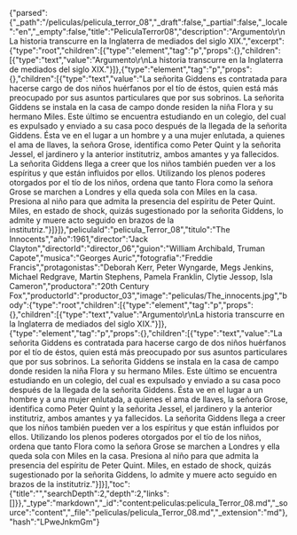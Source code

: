 {"parsed":{"_path":"/peliculas/pelicula_terror_08","_draft":false,"_partial":false,"_locale":"en","_empty":false,"title":"PeliculaTerror08","description":"Argumento\r\nLa historia transcurre en la Inglaterra de mediados del siglo XIX.","excerpt":{"type":"root","children":[{"type":"element","tag":"p","props":{},"children":[{"type":"text","value":"Argumento\r\nLa historia transcurre en la Inglaterra de mediados del siglo XIX."}]},{"type":"element","tag":"p","props":{},"children":[{"type":"text","value":"La señorita Giddens es contratada para hacerse cargo de dos niños huérfanos por el tío de éstos, quien está más preocupado por sus asuntos particulares que por sus sobrinos. La señorita Giddens se instala en la casa de campo donde residen la niña Flora y su hermano Miles. Este último se encuentra estudiando en un colegio, del cual es expulsado y enviado a su casa poco después de la llegada de la señorita Giddens. Ésta ve en el lugar a un hombre y a una mujer enlutada, a quienes el ama de llaves, la señora Grose, identifica como Peter Quint y la señorita Jessel, el jardinero y la anterior institutriz, ambos amantes y ya fallecidos. La señorita Giddens llega a creer que los niños también pueden ver a los espíritus y que están influidos por ellos. Utilizando los plenos poderes otorgados por el tío de los niños, ordena que tanto Flora como la señora Grose se marchen a Londres y ella queda sola con Miles en la casa. Presiona al niño para que admita la presencia del espíritu de Peter Quint. Miles, en estado de shock, quizás sugestionado por la señorita Giddens, lo admite y muere acto seguido en brazos de la institutriz."}]}]},"peliculaId":"pelicula_Terror_08","titulo":"The Innocents","año":1961,"director":"Jack Clayton","directorId":"director_06","guion":"William Archibald, Truman Capote","musica":"Georges Auric","fotografia":"Freddie Francis","protagonistas":"Deborah Kerr, Peter Wyngarde, Megs Jenkins, Michael Redgrave, Martin Stephens, Pamela Franklin, Clytie Jessop, Isla Cameron","productora":"20th Century Fox","productorId":"productor_03","image":"peliculas/The_innocents.jpg","body":{"type":"root","children":[{"type":"element","tag":"p","props":{},"children":[{"type":"text","value":"Argumento\r\nLa historia transcurre en la Inglaterra de mediados del siglo XIX."}]},{"type":"element","tag":"p","props":{},"children":[{"type":"text","value":"La señorita Giddens es contratada para hacerse cargo de dos niños huérfanos por el tío de éstos, quien está más preocupado por sus asuntos particulares que por sus sobrinos. La señorita Giddens se instala en la casa de campo donde residen la niña Flora y su hermano Miles. Este último se encuentra estudiando en un colegio, del cual es expulsado y enviado a su casa poco después de la llegada de la señorita Giddens. Ésta ve en el lugar a un hombre y a una mujer enlutada, a quienes el ama de llaves, la señora Grose, identifica como Peter Quint y la señorita Jessel, el jardinero y la anterior institutriz, ambos amantes y ya fallecidos. La señorita Giddens llega a creer que los niños también pueden ver a los espíritus y que están influidos por ellos. Utilizando los plenos poderes otorgados por el tío de los niños, ordena que tanto Flora como la señora Grose se marchen a Londres y ella queda sola con Miles en la casa. Presiona al niño para que admita la presencia del espíritu de Peter Quint. Miles, en estado de shock, quizás sugestionado por la señorita Giddens, lo admite y muere acto seguido en brazos de la institutriz."}]}],"toc":{"title":"","searchDepth":2,"depth":2,"links":[]}},"_type":"markdown","_id":"content:peliculas:pelicula_Terror_08.md","_source":"content","_file":"peliculas/pelicula_Terror_08.md","_extension":"md"},"hash":"LPweJnkmGm"}